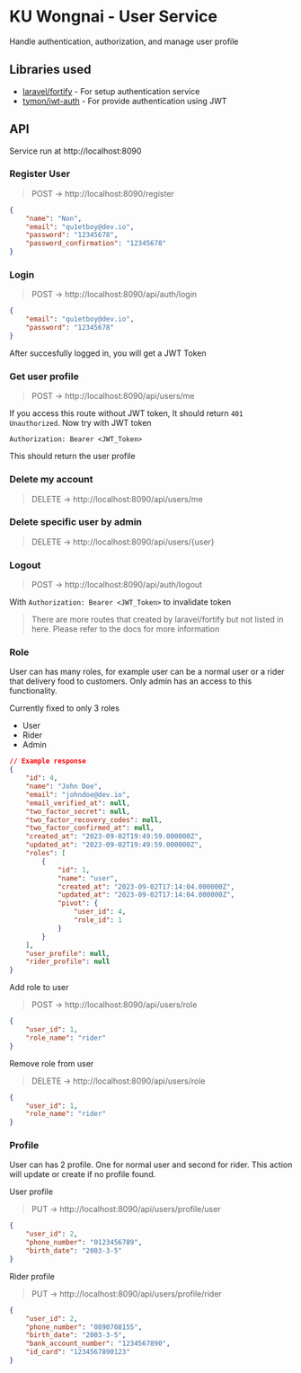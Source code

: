 # KU Wongnai - User Service

Handle authentication, authorization, and manage user profile

## Libraries used

-   [laravel/fortify](https://laravel.com/docs/10.x/fortify) - For setup authentication service
-   [tymon/jwt-auth](https://github.com/tymondesigns/jwt-auth) - For provide authentication using JWT

## API

Service run at http://localhost:8090

### Register User

> POST -> http://localhost:8090/register

```json
{
    "name": "Non",
    "email": "qu1etboy@dev.io",
    "password": "12345678",
    "password_confirmation": "12345678"
}
```

### Login

> POST -> http://localhost:8090/api/auth/login

```json
{
    "email": "qu1etboy@dev.io",
    "password": "12345678"
}
```

After succesfully logged in, you will get a JWT Token

### Get user profile

> POST -> http://localhost:8090/api/users/me

If you access this route without JWT token, It should return `401 Unauthorized`. Now try with JWT token

```
Authorization: Bearer <JWT_Token>
```

This should return the user profile

### Delete my account

> DELETE -> http://localhost:8090/api/users/me

### Delete specific user by admin

> DELETE -> http://localhost:8090/api/users/{user}

### Logout

> POST -> http://localhost:8090/api/auth/logout

With `Authorization: Bearer <JWT_Token>` to invalidate token

> There are more routes that created by laravel/fortify but not listed in here. Please refer to the docs for more information

### Role

User can has many roles, for example user can be a normal user or a rider that delivery food to customers. Only admin has an access to this functionality.

Currently fixed to only 3 roles

-   User
-   Rider
-   Admin

```json
// Example response
{
    "id": 4,
    "name": "John Doe",
    "email": "johndoe@dev.io",
    "email_verified_at": null,
    "two_factor_secret": null,
    "two_factor_recovery_codes": null,
    "two_factor_confirmed_at": null,
    "created_at": "2023-09-02T19:49:59.000000Z",
    "updated_at": "2023-09-02T19:49:59.000000Z",
    "roles": [
        {
            "id": 1,
            "name": "user",
            "created_at": "2023-09-02T17:14:04.000000Z",
            "updated_at": "2023-09-02T17:14:04.000000Z",
            "pivot": {
                "user_id": 4,
                "role_id": 1
            }
        }
    ],
    "user_profile": null,
    "rider_profile": null
}
```

Add role to user

> POST -> http://localhost:8090/api/users/role

```json
{
    "user_id": 1,
    "role_name": "rider"
}
```

Remove role from user

> DELETE -> http://localhost:8090/api/users/role

```json
{
    "user_id": 1,
    "role_name": "rider"
}
```

### Profile

User can has 2 profile. One for normal user and second for rider. This action will update or create if no profile found.

User profile

> PUT -> http://localhost:8090/api/users/profile/user

```json
{
    "user_id": 2,
    "phone_number": "0123456789",
    "birth_date": "2003-3-5"
}
```

Rider profile

> PUT -> http://localhost:8090/api/users/profile/rider

```json
{
    "user_id": 2,
    "phone_number": "0890708155",
    "birth_date": "2003-3-5",
    "bank_account_number": "1234567890",
    "id_card": "1234567890123"
}
```
